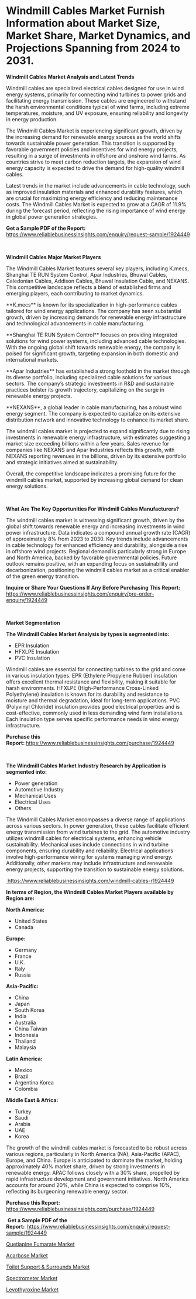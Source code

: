 <p><h1>Windmill Cables Market Furnish Information about Market Size, Market Share, Market Dynamics, and Projections Spanning from 2024 to 2031.</h1></p><p><strong>Windmill Cables Market Analysis and Latest Trends</strong></p>
<p><p>Windmill cables are specialized electrical cables designed for use in wind energy systems, primarily for connecting wind turbines to power grids and facilitating energy transmission. These cables are engineered to withstand the harsh environmental conditions typical of wind farms, including extreme temperatures, moisture, and UV exposure, ensuring reliability and longevity in energy production.</p><p>The Windmill Cables Market is experiencing significant growth, driven by the increasing demand for renewable energy sources as the world shifts towards sustainable power generation. This transition is supported by favorable government policies and incentives for wind energy projects, resulting in a surge of investments in offshore and onshore wind farms. As countries strive to meet carbon reduction targets, the expansion of wind energy capacity is expected to drive the demand for high-quality windmill cables.</p><p>Latest trends in the market include advancements in cable technology, such as improved insulation materials and enhanced durability features, which are crucial for maximizing energy efficiency and reducing maintenance costs. The Windmill Cables Market is expected to grow at a CAGR of 11.9% during the forecast period, reflecting the rising importance of wind energy in global power generation strategies.</p></p>
<p><strong>Get a Sample PDF of the Report:&nbsp;</strong> <a href="https://www.reliablebusinessinsights.com/enquiry/request-sample/1924449?utm_campaign=1737&utm_medium=2&utm_source=Github&utm_content=ia&utm_term=24102024&utm_id=windmill-cables">https://www.reliablebusinessinsights.com/enquiry/request-sample/1924449</a></p>
<p>&nbsp;</p>
<p><strong>Windmill Cables Major Market Players</strong></p>
<p><p>The Windmill Cables Market features several key players, including K.mecs, Shanghai TE RUN System Control, Apar Industries, Bhuwal Cables, Caledonian Cables, Addison Cables, Bhuwal Insulation Cable, and NEXANS. This competitive landscape reflects a blend of established firms and emerging players, each contributing to market dynamics.</p><p>**K.mecs** is known for its specialization in high-performance cables tailored for wind energy applications. The company has seen substantial growth, driven by increasing demands for renewable energy infrastructure and technological advancements in cable manufacturing.</p><p>**Shanghai TE RUN System Control** focuses on providing integrated solutions for wind power systems, including advanced cable technologies. With the ongoing global shift towards renewable energy, the company is poised for significant growth, targeting expansion in both domestic and international markets.</p><p>**Apar Industries** has established a strong foothold in the market through its diverse portfolio, including specialized cable solutions for various sectors. The company’s strategic investments in R&D and sustainable practices bolster its growth trajectory, capitalizing on the surge in renewable energy projects.</p><p>**NEXANS**, a global leader in cable manufacturing, has a robust wind energy segment. The company is expected to capitalize on its extensive distribution network and innovative technology to enhance its market share. </p><p>The windmill cables market is projected to expand significantly due to rising investments in renewable energy infrastructure, with estimates suggesting a market size exceeding billions within a few years. Sales revenue for companies like NEXANS and Apar Industries reflects this growth, with NEXANS reporting revenues in the billions, driven by its extensive portfolio and strategic initiatives aimed at sustainability.</p><p>Overall, the competitive landscape indicates a promising future for the windmill cables market, supported by increasing global demand for clean energy solutions.</p></p>
<p>&nbsp;</p>
<p><strong>What Are The Key Opportunities For Windmill Cables Manufacturers?</strong></p>
<p><p>The windmill cables market is witnessing significant growth, driven by the global shift towards renewable energy and increasing investments in wind power infrastructure. Data indicates a compound annual growth rate (CAGR) of approximately 8% from 2023 to 2030. Key trends include advancements in cable technology for enhanced efficiency and durability, alongside a rise in offshore wind projects. Regional demand is particularly strong in Europe and North America, backed by favorable governmental policies. Future outlook remains positive, with an expanding focus on sustainability and decarbonization, positioning the windmill cables market as a critical enabler of the green energy transition.</p></p>
<p><strong>Inquire or Share Your Questions If Any Before Purchasing This Report:</strong> <a href="https://www.reliablebusinessinsights.com/enquiry/pre-order-enquiry/1924449?utm_campaign=1737&utm_medium=2&utm_source=Github&utm_content=ia&utm_term=24102024&utm_id=windmill-cables">https://www.reliablebusinessinsights.com/enquiry/pre-order-enquiry/1924449</a></p>
<p>&nbsp;</p>
<p><strong>Market Segmentation</strong></p>
<p><strong>The Windmill Cables Market Analysis by types is segmented into:</strong></p>
<p><ul><li>EPR Insulation</li><li>HFXLPE Insulation</li><li>PVC Insulation</li></ul></p>
<p><p>Windmill cables are essential for connecting turbines to the grid and come in various insulation types. EPR (Ethylene Propylene Rubber) insulation offers excellent thermal resistance and flexibility, making it suitable for harsh environments. HFXLPE (High-Performance Cross-Linked Polyethylene) insulation is known for its durability and resistance to moisture and thermal degradation, ideal for long-term applications. PVC (Polyvinyl Chloride) insulation provides good electrical properties and is cost-effective, commonly used in less demanding wind farm installations. Each insulation type serves specific performance needs in wind energy infrastructure.</p></p>
<p><strong>Purchase this Report:&nbsp;</strong><a href="https://www.reliablebusinessinsights.com/purchase/1924449?utm_campaign=1737&utm_medium=2&utm_source=Github&utm_content=ia&utm_term=24102024&utm_id=windmill-cables">https://www.reliablebusinessinsights.com/purchase/1924449</a></p>
<p>&nbsp;</p>
<p><strong>The Windmill Cables Market Industry Research by Application is segmented into:</strong></p>
<p><ul><li>Power generation</li><li>Automotive Industry</li><li>Mechanical Uses</li><li>Electrical Uses</li><li>Others</li></ul></p>
<p><p>The Windmill Cables Market encompasses a diverse range of applications across various sectors. In power generation, these cables facilitate efficient energy transmission from wind turbines to the grid. The automotive industry utilizes windmill cables for electrical systems, enhancing vehicle sustainability. Mechanical uses include connections in wind turbine components, ensuring durability and reliability. Electrical applications involve high-performance wiring for systems managing wind energy. Additionally, other markets may include infrastructure and renewable energy projects, supporting the transition to sustainable energy solutions.</p></p>
<p><a href="https://www.reliablebusinessinsights.com/windmill-cables-r1924449?utm_campaign=1737&utm_medium=2&utm_source=Github&utm_content=ia&utm_term=24102024&utm_id=windmill-cables">&nbsp;https://www.reliablebusinessinsights.com/windmill-cables-r1924449</a></p>
<p><strong>In terms of Region, the Windmill Cables Market Players available by Region are:</strong></p>
<p>
    <p> <strong> North America: </strong>
        <ul>
            <li>United States</li>
            <li>Canada</li>
        </ul>
        </p> 
    <p> <strong> Europe: </strong>
        <ul>
            <li>Germany</li>
            <li>France</li>
            <li>U.K.</li>
            <li>Italy</li>
            <li>Russia</li>
        </ul>
        </p> 
    <p> <strong> Asia-Pacific: </strong>
        <ul>
            <li>China</li>
            <li>Japan</li>
            <li>South Korea</li>
            <li>India</li>
            <li>Australia</li>
            <li>China Taiwan</li>
            <li>Indonesia</li>
            <li>Thailand</li>
            <li>Malaysia</li>
        </ul>
        </p> 
    <p> <strong> Latin America: </strong>
        <ul>
            <li>Mexico</li>
            <li>Brazil</li>
            <li>Argentina Korea</li>
            <li>Colombia</li>
        </ul>
        </p> 
    <p> <strong> Middle East & Africa: </strong>
        <ul>
            <li>Turkey</li>
            <li>Saudi</li>
            <li>Arabia</li>
            <li>UAE</li>
            <li>Korea</li>
        </ul>
    </p>
    </p>
<p><p>The growth of the windmill cables market is forecasted to be robust across various regions, particularly in North America (NA), Asia-Pacific (APAC), Europe, and China. Europe is anticipated to dominate the market, holding approximately 40% market share, driven by strong investments in renewable energy. APAC follows closely with a 30% share, propelled by rapid infrastructure development and government initiatives. North America accounts for around 20%, while China is expected to comprise 10%, reflecting its burgeoning renewable energy sector.</p></p>
<p><strong>Purchase this Report: </strong><a href="https://www.reliablebusinessinsights.com/purchase/1924449?utm_campaign=1737&utm_medium=2&utm_source=Github&utm_content=ia&utm_term=24102024&utm_id=windmill-cables">https://www.reliablebusinessinsights.com/purchase/1924449</a></p>
<p>&nbsp;<strong>Get a Sample PDF of the Report:&nbsp;&nbsp;</strong><a href="https://www.reliablebusinessinsights.com/enquiry/request-sample/1924449?utm_campaign=1737&utm_medium=2&utm_source=Github&utm_content=ia&utm_term=24102024&utm_id=windmill-cables">https://www.reliablebusinessinsights.com/enquiry/request-sample/1924449</a></p>
<p><strong></strong></p>
<p><p><a href="https://www.linkedin.com/pulse/quetiapine-fumarate-market-indicators-size-regional-breakdown-maiqe?utm_campaign=1737&utm_medium=2&utm_source=Github&utm_content=ia&utm_term=24102024&utm_id=windmill-cables">Quetiapine Fumarate Market</a></p><p><a href="https://www.linkedin.com/pulse/global-acarbose-market-pulse-trends-growth-analysis-2024-2031-yae2e?utm_campaign=1737&utm_medium=2&utm_source=Github&utm_content=ia&utm_term=24102024&utm_id=windmill-cables">Acarbose Market</a></p><p><a href="https://github.com/MariaWashington76/Market-Research-Report-List-1/blob/main/toilet-support-surrounds-market.md?utm_campaign=1737&utm_medium=2&utm_source=Github&utm_content=ia&utm_term=24102024&utm_id=windmill-cables">Toilet Support & Surrounds Market</a></p><p><a href="https://www.linkedin.com/pulse/spectrometer-market-navigating-challenges-unlocking-potential-cuvvf?utm_campaign=1737&utm_medium=2&utm_source=Github&utm_content=ia&utm_term=24102024&utm_id=windmill-cables">Spectrometer Market</a></p><p><a href="https://www.linkedin.com/pulse/levothyroxine-market-evolution-global-trends-regional-dynamics-by9le?utm_campaign=1737&utm_medium=2&utm_source=Github&utm_content=ia&utm_term=24102024&utm_id=windmill-cables">Levothyroxine Market</a></p></p>